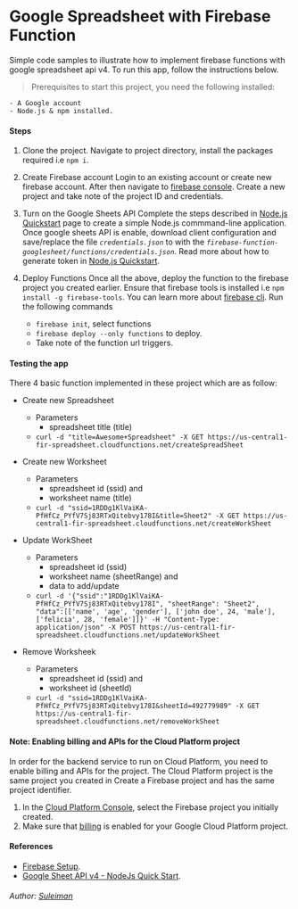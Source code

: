 # Google Spreadsheet with Firebase Function
Simple code samples to illustrate how to implement firebase functions with google spreadsheet api v4. To run this app, follow the instructions below.

> Prerequisites to start this project, you need the following installed:
```
- A Google account
- Node.js & npm installed.
```

#### Steps 
1. Clone the project. Navigate to project directory, install the packages required i.e `npm i`.

2. Create Firebase account
Login to an existing account or create new firebase account. After then navigate to [firebase console](https://console.firebase.google.com). Create a new project and take note of the project ID and credentials.

3. Turn on the Google Sheets API
Complete the steps described in [Node.js Quickstart](https://developers.google.com/sheets/api/quickstart/nodejs) page to create a simple Node.js commmand-line application. Once google sheets API is enable, download client configuration and save/replace the file _`credentials.json`_ to with the _`firebase-function-googlesheet/functions/credentials.json`_. Read more about how to generate token in [Node.js Quickstart](https://developers.google.com/sheets/api/quickstart/nodejs).

4. Deploy Functions 
Once all the above, deploy the function to the firebase project you created earlier. Ensure that firebase tools is installed i.e `npm install -g firebase-tools`. You can learn more about [firebase cli](https://firebase.google.com/docs/cli). Run the following commands
    - `firebase init`, select functions
    - `firebase deploy --only functions` to deploy.
    - Take note of the function url triggers.

#### Testing the app
There 4 basic function implemented in these project which are as follow:
- Create new Spreadsheet
    - Parameters 
        - spreadsheet title (title)
    - `curl -d "title=Awesome+Spreadsheet" -X GET https://us-central1-fir-spreadsheet.cloudfunctions.net/createSpreadSheet`
    
- Create new Worksheet 
    - Parameters 
        - spreadsheet id (ssid) and 
        - worksheet name (title)
    - `curl -d "ssid=1RDDg1KlVaiKA-PfHfCz_PYfV7Sj83RTxQitebvy178I&title=Sheet2" -X GET https://us-central1-fir-spreadsheet.cloudfunctions.net/createWorkSheet`
- Update WorkSheet
    - Parameters
        - spreadsheet id (ssid)
        - worksheet name (sheetRange) and 
        - data to add/update
    - `curl -d '{"ssid":"1RDDg1KlVaiKA-PfHfCz_PYfV7Sj83RTxQitebvy178I", "sheetRange": "Sheet2", "data":[['name', 'age', 'gender'], ['john doe', 24, 'male'], ['felicia', 28, 'female']]}' -H "Content-Type: application/json" -X POST https://us-central1-fir-spreadsheet.cloudfunctions.net/updateWorkSheet`
- Remove Worksheek
    - Parameters 
        - spreadsheet id (ssid) and 
        - worksheet id (sheetId)
    - `curl -d "ssid=1RDDg1KlVaiKA-PfHfCz_PYfV7Sj83RTxQitebvy178I&sheetId=492779989" -X GET https://us-central1-fir-spreadsheet.cloudfunctions.net/removeWorkSheet`


#### Note: Enabling billing and APIs for the Cloud Platform project
In order for the backend service to run on Cloud Platform, you need to enable billing and APIs for the project. The Cloud Platform project is the same project you created in Create a Firebase project and has the same project identifier.
1. In the [Cloud Platform Console](https://console.cloud.google.com), select the Firebase project you initially created.
2. Make sure that [billing](https://cloud.google.com/billing/docs/how-to/modify-project) is enabled for your Google Cloud Platform project.

#### References
- [Firebase Setup](https://firebase.google.com/docs/functions/get-started).
- [Google Sheet API v4 - NodeJs Quick Start](https://developers.google.com/sheets/api/quickstart/nodejs).

###### Author: [Suleiman](https://namieluss.com)
